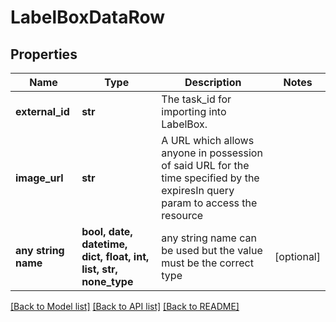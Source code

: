 # LabelBoxDataRow


## Properties
Name | Type | Description | Notes
------------ | ------------- | ------------- | -------------
**external_id** | **str** | The task_id for importing into LabelBox. | 
**image_url** | **str** | A URL which allows anyone in possession of said URL for the time specified by the expiresIn query param to access the resource | 
**any string name** | **bool, date, datetime, dict, float, int, list, str, none_type** | any string name can be used but the value must be the correct type | [optional]

[[Back to Model list]](../README.md#documentation-for-models) [[Back to API list]](../README.md#documentation-for-api-endpoints) [[Back to README]](../README.md)


